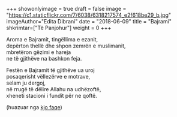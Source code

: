 +++
showonlyimage = true
draft = false
image = "https://c1.staticflickr.com/7/6038/6318217574_e2f618be29_b.jpg"
imageAuthor="Edita Dibrani"
date = "2018-06-09"
title = "Bajrami"
shkrimtar=["Të Panjohur"]
weight = 0
+++

Aroma e Bajramit, tingëllima e ezanit,<br/>
depërton thellë dhe shpon zemrën e muslimanit,<br/>
mbretëron gëzimi e hareja<br/>
ne të gjithëve na bashkon feja.<br/>

Festën e Bajramit të gjithëve ua uroj<br/>
posaqerisht vëllezërve e motrave,<br/>
selam ju dergoj,<br/>
në rrugë të dëlire Allahu na udhëzoftë,<br/>
xheneti stacioni i fundit për ne qoftë.

(huazuar nga <a href="http://sam1r.albanianforum.net/t1414-poezi-kushtuar-festes-te-bajramit" target="_new">kjo faqe</a>)